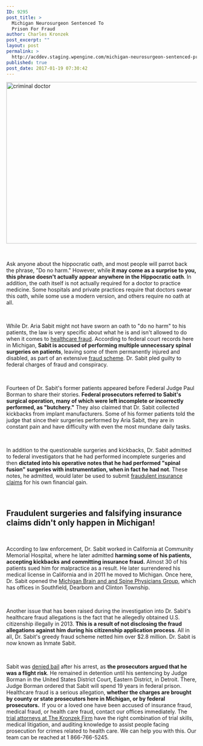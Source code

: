 ```yaml
---
ID: 9295
post_title: >
  Michigan Neurosurgeon Sentenced To
  Prison For Fraud
author: Charles Kronzek
post_excerpt: ""
layout: post
permalink: >
  http://acddev.staging.wpengine.com/michigan-neurosurgeon-sentenced-prison-fraud.html
published: true
post_date: 2017-01-19 07:30:42
---
```

<img class="alignnone size-large wp-image-9296" src="http://acddev.staging.wpengine.com/wp-content/uploads/2017/01/canstockphoto3916888-1024x683.jpg" alt="criminal doctor" width="640" height="427" />

&nbsp;

<span style="font-weight: 400;">Ask anyone about the hippocratic oath, and most people will parrot back the phrase, "Do no harm." However, while</span><b> it may come as a surprise to you, this phrase doesn't actually appear anywhere in the Hippocratic oath</b><span style="font-weight: 400;">. In addition, the oath itself is not actually required for a doctor to practice medicine. Some hospitals and private practices require that doctors swear this oath, while some use a modern version, and others require no oath at all.</span>

&nbsp;

<span style="font-weight: 400;">While Dr. Aria Sabit might not have sworn an oath to "do no harm" to his patients, the law is very specific about what he is and isn't allowed to do when it comes to </span><a href="http://acddev.staging.wpengine.com/health-care-fraud.html"><span style="font-weight: 400;">healthcare fraud</span></a><span style="font-weight: 400;">. According to federal court records here in Michigan, </span><b>Sabit is accused of performing multiple unnecessary spinal surgeries on patients</b><span style="font-weight: 400;">, leaving some of them permanently injured and disabled, as part of an extensive </span><a href="http://acddev.staging.wpengine.com/mi-healthcare-claims.html"><span style="font-weight: 400;">fraud scheme</span></a><span style="font-weight: 400;">. Dr. Sabit pled guilty to federal charges of fraud and conspiracy. </span>

&nbsp;

<span style="font-weight: 400;">Fourteen of Dr. Sabit's former patients appeared before Federal Judge Paul Borman to share their stories. </span><b>Federal prosecutors referred to Sabit's surgical operation, many of which were left incomplete or incorrectly performed, as "butchery."</b><span style="font-weight: 400;"> They also claimed that Dr. Sabit collected kickbacks from implant manufacturers. Some of his former patients told the judge that since their surgeries performed by Aria Sabit, they are in constant pain and have difficulty with even the most mundane daily tasks.</span>

&nbsp;

<span style="font-weight: 400;">In addition to the questionable surgeries and kickbacks, Dr. Sabit admitted to federal investigators that he had performed incomplete surgeries and then </span><b>dictated into his operative notes that he had performed "spinal fusion" surgeries with instrumentation, when in fact he had not</b><span style="font-weight: 400;">. These notes, he admitted, would later be used to submit </span><a href="http://acddev.staging.wpengine.com/michigan-insurance-fraud-attorneys-criminal-defense-lawyers.html"><span style="font-weight: 400;">fraudulent insurance claims</span></a><span style="font-weight: 400;"> for his own financial gain.</span>

&nbsp;
<h2></h2>
<h2>Fraudulent surgeries and falsifying insurance claims didn't only happen in Michigan!</h2>
&nbsp;

<span style="font-weight: 400;">According to law enforcement, Dr. Sabit worked in California at Community Memorial Hospital, where he later admitted </span><b>harming some of his patients, accepting kickbacks and committing insurance fraud.</b><span style="font-weight: 400;"> Almost 30 of his patients sued him for malpractice as a result. He later surrendered his medical license in California and in 2011 he moved to Michigan. Once here, Dr. Sabit opened the </span><a href="http://michiganspineandbrainsurgeons.com/about/"><span style="font-weight: 400;">Michigan Brain and and Spine Physicians Group</span></a><span style="font-weight: 400;">, which has offices in Southfield, Dearborn and Clinton Township. </span>

&nbsp;

<span style="font-weight: 400;">Another issue that has been raised during the investigation into Dr. Sabit's healthcare fraud allegations is the fact that he allegedly obtained U.S. citizenship illegally in 2013. </span><b>This is a result of not disclosing the fraud allegations against him during his citizenship application process</b><span style="font-weight: 400;">. All in all, Dr. Sabit's greedy fraud scheme netted him over $2.8 million. Dr. Sabit is now known as Inmate Sabit. </span>

&nbsp;

<span style="font-weight: 400;">Sabit was </span><a href="http://acddev.staging.wpengine.com/bail-bonds"><span style="font-weight: 400;">denied bail</span></a><span style="font-weight: 400;"> after his arrest, as </span><b>the prosecutors argued that he was a flight risk</b><span style="font-weight: 400;">. He remained in detention until his sentencing by Judge Borman in the United States District Court, Eastern District, in Detroit. There, Judge Borman ordered that Sabit will spend 19 years in federal prison.</span>
<span style="font-weight: 400;">Healthcare fraud is a serious allegation, </span><b>whether the charges are brought by county or state prosecutors here in Michigan, or by federal prosecutors. </b><span style="font-weight: 400;"> If you or a loved one have been accused of insurance fraud, medical fraud, or health care fraud, contact our offices immediately. The </span><a href="http://acddev.staging.wpengine.com/trial-attorneys.html"><span style="font-weight: 400;">trial attorneys at The Kronzek Firm</span></a><span style="font-weight: 400;"> have the right combination of trial skills, medical litigation, and auditing knowledge to assist people facing prosecution for crimes related to health care. We can help you with this. Our team can be reached at 1 866-766-5245.</span>

&nbsp;